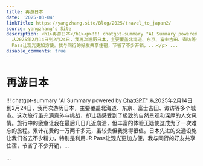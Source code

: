 ```yaml
---
title: 再游日本
date: '2025-03-04'
linkTitle: https://yangzhang.site/Blog/2025/travel_to_japan2/
source: yangzhang's Site
description: <h1>再游日本</h1><p>!!! chatgpt-summary "AI Summary powered by <a href="https://chat.openai.com/">ChatGPT</a>"
  从2025年2月14日到2月24日，我再次游历日本，主要覆盖北海道、东京、富士吉田、诹访等多个城市。这次旅行虽充满意外与挑战，却让我感受到了极致的自然景观和深厚的人文风情。旅行中的疲惫让我在最后几日几近崩溃，但丰富的体验无疑使这成为了一次难忘的旅程。累计花费约一万两千多元，虽较贵但我觉得很值。日本先进的交通设施让我们省去不少精力，特别是利用JR
  Pass让观光更加方便。我与同行的好友共享住宿，节省了不少开销，...</p> ...
disable_comments: true
---
```

<h1>再游日本</h1><p>!!! chatgpt-summary "AI Summary powered by <a href="https://chat.openai.com/">ChatGPT</a>" 从2025年2月14日到2月24日，我再次游历日本，主要覆盖北海道、东京、富士吉田、诹访等多个城市。这次旅行虽充满意外与挑战，却让我感受到了极致的自然景观和深厚的人文风情。旅行中的疲惫让我在最后几日几近崩溃，但丰富的体验无疑使这成为了一次难忘的旅程。累计花费约一万两千多元，虽较贵但我觉得很值。日本先进的交通设施让我们省去不少精力，特别是利用JR Pass让观光更加方便。我与同行的好友共享住宿，节省了不少开销，...</p> ...